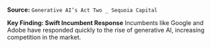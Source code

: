 **Source:** `Generative AI’s Act Two _ Sequoia Capital`

**Key Finding: Swift Incumbent Response**
Incumbents like Google and Adobe have responded quickly to the rise of generative AI, increasing competition in the market.
